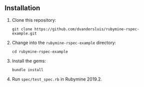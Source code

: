 ## Installation
1. Clone this repository:

    `git clone https://github.com/dvandersluis/rubymine-rspec-example.git`
    
2. Change into the `rubymine-rspec-example` directory:

    `cd rubymine-rspec-example`
    
2. Install the gems:

    `bundle install`
3. Run `spec/test_spec.rb` in Rubymine 2019.2.
